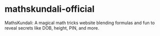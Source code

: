 # mathskundali-official
MathsKundali: A magical math tricks website blending formulas and fun to reveal secrets like DOB, height, PIN, and more.
